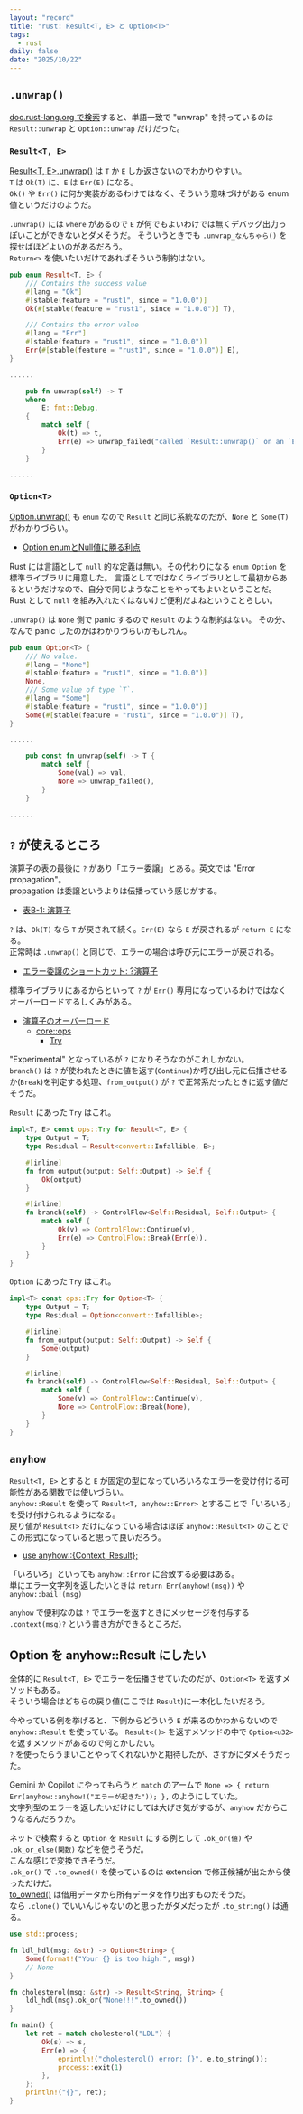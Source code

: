 ```yaml
---
layout: "record"
title: "rust: Result<T, E> と Option<T>"
tags:
  - rust
daily: false
date: "2025/10/22"
---
```


## `.unwrap()`

[doc.rust-lang.org で検索](https://doc.rust-lang.org/std/result/enum.Result.html?search=unwrap#method.unwrap)すると、単語一致で "unwrap" を持っているのは `Result::unwrap` と `Option::unwrap` だけだった。

### `Result<T, E>`

[Result<T, E>.unwrap()](https://doc.rust-lang.org/std/result/enum.Result.html#method.unwrap) は `T` か `E` しか返さないのでわかりやすい。  
`T` は `Ok(T)` に、`E` は `Err(E)` になる。  
`Ok()` や `Err()` に何か実装があるわけではなく、そういう意味づけがある enum値というだけのようだ。

`.unwrap()` には `where` があるので `E` が何でもよいわけでは無くデバッグ出力っぽいことができないとダメそうだ。
そういうときでも `.unwrap_なんちゃら()` を探せばほどよいのがあるだろう。  
`Return<>` を使いたいだけであればそういう制約はない。

```rust
pub enum Result<T, E> {
    /// Contains the success value
    #[lang = "Ok"]
    #[stable(feature = "rust1", since = "1.0.0")]
    Ok(#[stable(feature = "rust1", since = "1.0.0")] T),

    /// Contains the error value
    #[lang = "Err"]
    #[stable(feature = "rust1", since = "1.0.0")]
    Err(#[stable(feature = "rust1", since = "1.0.0")] E),
}

......

    pub fn unwrap(self) -> T
    where
        E: fmt::Debug,
    {
        match self {
            Ok(t) => t,
            Err(e) => unwrap_failed("called `Result::unwrap()` on an `Err` value", &e),
        }
    }

......
```

### `Option<T>`

[Option<T>.unwrap()](https://doc.rust-lang.org/std/option/enum.Option.html#method.unwrap) も `enum` なので `Result` と同じ系統なのだが、`None` と `Some(T)` がわかりづらい。

* [Option enumとNull値に勝る利点](https://doc.rust-jp.rs/book-ja/ch06-01-defining-an-enum.html?highlight=some%28T%29#option-enum%E3%81%A8null%E5%80%A4%E3%81%AB%E5%8B%9D%E3%82%8B%E5%88%A9%E7%82%B9)

Rust には言語として `null` 的な定義は無い。その代わりになる `enum Option` を標準ライブラリに用意した。
言語としてではなくライブラリとして最初からあるというだけなので、自分で同じようなことをやってもよいということだ。  
Rust として `null` を組み入れたくはないけど便利だよねということらしい。

`.unwrap()` は `None` 側で panic するので `Result` のような制約はない。
その分、なんで panic したのかはわかりづらいかもしれん。

```rust
pub enum Option<T> {
    /// No value.
    #[lang = "None"]
    #[stable(feature = "rust1", since = "1.0.0")]
    None,
    /// Some value of type `T`.
    #[lang = "Some"]
    #[stable(feature = "rust1", since = "1.0.0")]
    Some(#[stable(feature = "rust1", since = "1.0.0")] T),
}

......

    pub const fn unwrap(self) -> T {
        match self {
            Some(val) => val,
            None => unwrap_failed(),
        }
    }

......
```

## `?` が使えるところ

演算子の表の最後に `?` があり「エラー委譲」とある。英文では "Error propagation"。  
propagation は委譲というよりは伝播っていう感じがする。

* [表B-1: 演算子](https://doc.rust-jp.rs/book-ja/appendix-02-operators.html?search=%E5%A7%94%E8%AD%B2)

`?` は、`Ok(T)` なら `T` が戻されて続く。`Err(E)` なら `E` が戻されるが `return E` になる。  
正常時は `.unwrap()` と同じで、エラーの場合は呼び元にエラーが戻される。

* [エラー委譲のショートカット: ?演算子](https://doc.rust-jp.rs/book-ja/ch09-02-recoverable-errors-with-result.html#%E3%82%A8%E3%83%A9%E3%83%BC%E5%A7%94%E8%AD%B2%E3%81%AE%E3%82%B7%E3%83%A7%E3%83%BC%E3%83%88%E3%82%AB%E3%83%83%E3%83%88-%E6%BC%94%E7%AE%97%E5%AD%90)

標準ライブラリにあるからといって `?` が `Err()` 専用になっているわけではなくオーバーロードするしくみがある。

* [演算子のオーバーロード](https://doc.rust-jp.rs/rust-by-example-ja/trait/ops.html#%E6%BC%94%E7%AE%97%E5%AD%90%E3%81%AE%E3%82%AA%E3%83%BC%E3%83%90%E3%83%BC%E3%83%AD%E3%83%BC%E3%83%89)
  * [core::ops](https://doc.rust-lang.org/core/ops/)
    * [Try](https://doc.rust-lang.org/core/ops/trait.Try.html)

"Experimental" となっているが `?` になりそうなのがこれしかない。  
`branch()` は `?` が使われたときに値を返す(`Continue`)か呼び出し元に伝播させるか(`Break`)を判定する処理、`from_output()` が `?` で正常系だったときに返す値だそうだ。

`Result` にあった `Try` はこれ。

```rust
impl<T, E> const ops::Try for Result<T, E> {
    type Output = T;
    type Residual = Result<convert::Infallible, E>;

    #[inline]
    fn from_output(output: Self::Output) -> Self {
        Ok(output)
    }

    #[inline]
    fn branch(self) -> ControlFlow<Self::Residual, Self::Output> {
        match self {
            Ok(v) => ControlFlow::Continue(v),
            Err(e) => ControlFlow::Break(Err(e)),
        }
    }
}
```

`Option` にあった `Try` はこれ。

```rust
impl<T> const ops::Try for Option<T> {
    type Output = T;
    type Residual = Option<convert::Infallible>;

    #[inline]
    fn from_output(output: Self::Output) -> Self {
        Some(output)
    }

    #[inline]
    fn branch(self) -> ControlFlow<Self::Residual, Self::Output> {
        match self {
            Some(v) => ControlFlow::Continue(v),
            None => ControlFlow::Break(None),
        }
    }
}
```

## `anyhow`

`Result<T, E>` とすると `E` が固定の型になっていろいろなエラーを受け付ける可能性がある関数では使いづらい。  
`anyhow::Result` を使って `Result<T, anyhow::Error>` とすることで「いろいろ」を受け付けられるようになる。  
戻り値が `Result<T>` だけになっている場合はほぼ `anyhow::Result<T>` のことでこの形式になっていると思って良いだろう。

* [use anyhow::{Context, Result};](https://docs.rs/anyhow/latest/anyhow/)

「いろいろ」といっても `anyhow::Error` に合致する必要はある。  
単にエラー文字列を返したいときは `return Err(anyhow!(msg))` や `anyhow::bail!(msg)` 

`anyhow` で便利なのは `?` でエラーを返すときにメッセージを付与する `.context(msg)?` という書き方ができるところだ。  


## Option を anyhow::Result にしたい

全体的に `Result<T, E>` でエラーを伝播させていたのだが、`Option<T>` を返すメソッドもある。  
そういう場合はどちらの戻り値(ここでは `Result`)に一本化したいだろう。

今やっている例を挙げると、下側からどういう `E` が来るのかわからないので `anyhow::Result` を使っている。
`Result<()>` を返すメソッドの中で `Option<u32>` を返すメソッドがあるので何とかしたい。  
`?` を使ったらうまいことやってくれないかと期待したが、さすがにダメそうだった。

Gemini か Copilot にやってもらうと `match` のアームで `None => { return Err(anyhow::anyhow!("エラーが起きた")); },` のようにしていた。  
文字列型のエラーを返したいだけにしては大げさ気がするが、`anyhow` だからこうなるんだろうか。

ネットで検索すると `Option` を `Result` にする例として `.ok_or(値)` や `.ok_or_else(関数)` などを使うそうだ。  
こんな感じで変換できそうだ。  
`.ok_or()` で `.to_owned()` を使っているのは extension で修正候補が出たから使っただけだ。  
[to_owned()](https://doc.rust-lang.org/std/borrow/trait.ToOwned.html#tymethod.to_owned) は借用データから所有データを作り出すものだそうだ。  
なら `.clone()` でいいんじゃないのと思ったがダメだったが `.to_string()` は通る。

```rust
use std::process;

fn ldl_hdl(msg: &str) -> Option<String> {
    Some(format!("Your {} is too high.", msg))
    // None
}

fn cholesterol(msg: &str) -> Result<String, String> {
    ldl_hdl(msg).ok_or("None!!!".to_owned())
}

fn main() {
    let ret = match cholesterol("LDL") {
        Ok(s) => s,
        Err(e) => {
            eprintln!("cholesterol() error: {}", e.to_string());
            process::exit(1)
        },
    };
    println!("{}", ret);
}
```
